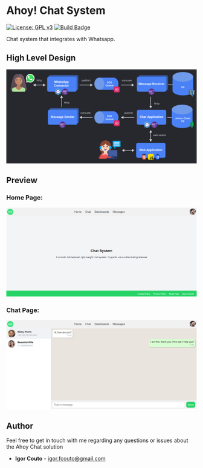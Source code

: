 # Ahoy! Chat System

[![License: GPL v3](https://img.shields.io/badge/License-GPLv3-blue.svg)](https://github.com/igor-couto/ahoy-chat/blob/main/LICENSE)
[![Build Badge](https://github.com/igor-couto/ahoy-chat/actions/workflows/build.yml/badge.svg)](https://github.com/igor-couto/ahoy-chat/actions/workflows/build.yml)

Chat system that integrates with Whatsapp.

## High Level Design

![](https://github.com/igor-couto/images/blob/main/ahoy-chat/ahoy-chat%20design.png)

## Preview

### Home Page:
![](https://github.com/igor-couto/images/blob/main/ahoy-chat/preview_1.png)

### Chat Page:
![](https://github.com/igor-couto/images/blob/main/ahoy-chat/preview_2.png)

## Author

Feel free to get in touch with me regarding any questions or issues about the Ahoy Chat solution

* **Igor Couto** - [igor.fcouto@gmail.com](mailto:igor.fcouto@gmail.com)
